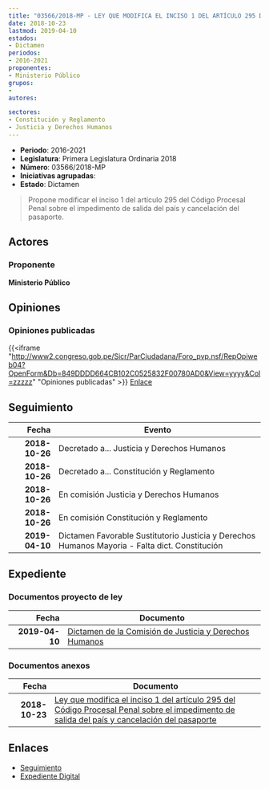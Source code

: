 ```yaml
---
title: "03566/2018-MP - LEY QUE MODIFICA EL INCISO 1 DEL ARTÍCULO 295 DEL CÓDIGO PROCESAL PENAL SOBRE EL IMPEDIMENTO DE SALIDA DEL PAÍS Y CANCELACIÓN DEL PASAPORTE"
date: 2018-10-23
lastmod: 2019-04-10
estados:
- Dictamen
periodos:
- 2016-2021
proponentes:
- Ministerio Público
grupos:
- 
autores:

sectores:
- Constitución y Reglamento
- Justicia y Derechos Humanos
---
```

- **Periodo**: 2016-2021
- **Legislatura**: Primera Legislatura Ordinaria 2018
- **Número**: 03566/2018-MP
- **Iniciativas agrupadas**: 
- **Estado**: Dictamen

> Propone modificar el inciso 1 del artículo 295 del Código Procesal Penal sobre el impedimento de salida del país y cancelación del pasaporte.


## Actores

### Proponente

**Ministerio Público**

## Opiniones

### Opiniones publicadas

{{<iframe "http://www2.congreso.gob.pe/Sicr/ParCiudadana/Foro_pvp.nsf/RepOpiweb04?OpenForm&Db=849DDDD664CB102C0525832F00780AD0&View=yyyy&Col=zzzzz" "Opiniones publicadas" >}}
[Enlace](http://www2.congreso.gob.pe/Sicr/ParCiudadana/Foro_pvp.nsf/RepOpiweb04?OpenForm&Db=849DDDD664CB102C0525832F00780AD0&View=yyyy&Col=zzzzz)


## Seguimiento

| Fecha | Evento |
|------:|--------|
| **2018-10-26** | Decretado a... Justicia y Derechos Humanos |
| **2018-10-26** | Decretado a... Constitución y Reglamento |
| **2018-10-26** | En comisión Justicia y Derechos Humanos |
| **2018-10-26** | En comisión Constitución y Reglamento |
| **2019-04-10** | Dictamen Favorable Sustitutorio Justicia y Derechos Humanos Mayoria - Falta dict. Constitución |

## Expediente

### Documentos proyecto de ley

| Fecha | Documento |
|------:|-----------|
| **2019-04-10** | [Dictamen de la Comisión de Justicia y Derechos Humanos](http://www.leyes.congreso.gob.pe/Documentos/2016_2021/Dictamenes/Proyectos_de_Ley/03566DC15MAY20190410.pdf) |

### Documentos anexos

| Fecha | Documento |
|------:|-----------|
| **2018-10-23** | [Ley que modifica el inciso 1 del artículo 295 del Código Procesal Penal sobre el impedimento de salida del país y cancelación del pasaporte](http://www.leyes.congreso.gob.pe/Documentos/2016_2021/Proyectos_de_Ley_y_de_Resoluciones_Legislativas/PL0356620181023..pdf) |

## Enlaces

- [Seguimiento](http://www2.congreso.gob.pe/Sicr/TraDocEstProc/CLProLey2016.nsf/f7fff46988ca05b1052578e100829cc7/b6d3012dcdb7410b0525832f0076286d?OpenDocument)
- [Expediente Digital](http://www2.congreso.gob.pe/Sicr/TraDocEstProc/Expvirt_2011.nsf/visbusqptramdoc1621/03566?opendocument)

